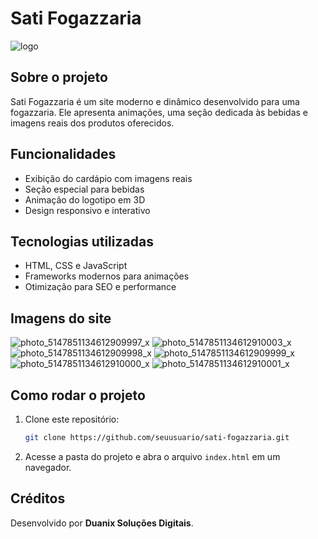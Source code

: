 # Sati Fogazzaria

![logo](https://github.com/user-attachments/assets/b5c14e1c-691c-41a8-8dbe-1bafe84d6f37)


## Sobre o projeto
Sati Fogazzaria é um site moderno e dinâmico desenvolvido para uma fogazzaria. Ele apresenta animações, uma seção dedicada às bebidas e imagens reais dos produtos oferecidos.

## Funcionalidades
- Exibição do cardápio com imagens reais
- Seção especial para bebidas
- Animação do logotipo em 3D
- Design responsivo e interativo

## Tecnologias utilizadas
- HTML, CSS e JavaScript
- Frameworks modernos para animações
- Otimização para SEO e performance

## Imagens do site

![photo_5147851134612909997_x](https://github.com/user-attachments/assets/d5b229f5-c983-44b0-8b62-c5ea6ada049a)
![photo_5147851134612910003_x](https://github.com/user-attachments/assets/7d4f07b6-6ade-4d81-9378-1b035e251f38)
![photo_5147851134612909998_x](https://github.com/user-attachments/assets/a34cb7f9-82ad-4260-b7bd-9103d49012b6)
![photo_5147851134612909999_x](https://github.com/user-attachments/assets/fe092aa8-2bfd-45f4-94e7-f81213145203)
![photo_5147851134612910000_x](https://github.com/user-attachments/assets/0e8716ed-600f-479b-9cef-9311ebd9b782)
![photo_5147851134612910001_x](https://github.com/user-attachments/assets/2b4f4167-b43c-4ebe-94c8-a8582e9f8f5e)

## Como rodar o projeto
1. Clone este repositório:
   ```sh
   git clone https://github.com/seuusuario/sati-fogazzaria.git
   ```
2. Acesse a pasta do projeto e abra o arquivo `index.html` em um navegador.

## Créditos
Desenvolvido por **Duanix Soluções Digitais**.
